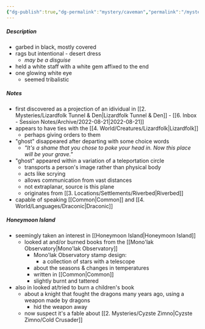 ```yaml
---
{"dg-publish":true,"dg-permalink":"mystery/caveman","permalink":"/mystery/caveman/","dgHomeLink":true,"dgPassFrontmatter":false}
---
```


##### Description
- garbed in black, mostly covered
- rags but intentional - desert dress
	- *may be a disguise*
- held a white staff with a white gem affixed to the end
- one glowing white eye
	- seemed tribalistic

##### Notes
- first discovered as a projection of an idividual in [[2. Mysteries/Lizardfolk Tunnel & Den|Lizardfolk Tunnel & Den]] - [[6. Inbox - Session Notes/Archive/2022-08-21|2022-08-21]]
- appears to have ties with the [[4. World/Creatures/Lizardfolk|Lizardfolk]]
	- perhaps giving orders to them
- "ghost" disappeared after departing with some choice words
	- *"It's a shame that you chose to poke your head in. Now this place will be your grave."*
- "ghost" appeared within a variation of a teleportation circle
	- transports a person's image rather than physical body
	- acts like scrying 
	- allows communication from vast distances
	- not extraplanar, source is this plane
	- originates from [[3. Locations/Settlements/Riverbed|Riverbed]]
- capable of speaking [[Common|Common]] and [[4. World/Languages/Draconic|Draconic]]

##### Honeymoon Island
- seemingly taken an interest in [[Honeymoon Island|Honeymoon Island]]
	- looked at and/or burned books from the [[Mono'lak Observatory|Mono'lak Observatory]] 
		- Mono'lak Observatory stamp design:
			- a collection of stars with a telescope
		- about the seasons & changes in temperatures
		- written in [[Common|Common]]
		- slightly burnt and tattered
- also in looked at/tried to burn a children's book
	- about a knight that fought the dragons many years ago, using a weapon made by dragons
		- hid the weapon away
	- now suspect it's a fable about [[2. Mysteries/Cyzste Zimno|Cyzste Zimno/Cold Crusader]]